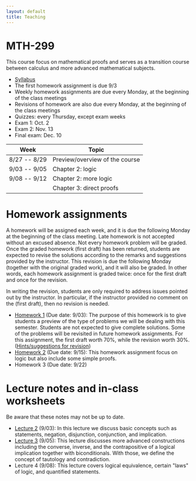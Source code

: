 ```yaml
---
layout: default
title: Teaching
---
```


MTH-299
=======

This course focus on mathematical proofs and 
serves as a transition course between calculus and more advanced mathematical subjects.

* [Syllabus](299-syllabus.pdf)
* The first homework assignment is due 9/3
* Weekly homework assignments are due every Monday, at the beginning of the class meetings
* Revisions of homework are also due every Monday, at the beginning of the class meetings
* Quizzes: every Thursday, except exam weeks
* Exam 1: Oct. 2
* Exam 2: Nov. 13
* Final exam: Dec. 10

| Week         | Topic                          |
|--------------|--------------------------------|
| 8/27 -- 8/29 | Preview/overview of the course |
| 9/03 -- 9/05 | Chapter 2: logic               |
| 9/08 -- 9/12 | Chapter 2: more logic          |
|              | Chapter 3: direct proofs       |

Homework assignments
====================

A homework will be assigned each week, 
and it is due the following Monday at the beginning of the class meeting.
Late homework is not accepted without an excused absence.
Not every homework problem will be graded.
Once the graded homework (first draft) has been returned,
students are expected to revise the solutions
according to the remarks and suggestions provided by the instructor.
This revision is due the following Monday (together with the original graded work),
and it will also be graded.
In other words, each homework assignment is graded twice: 
once for the first draft and once for the revision. 

In writing the revision, students are 
only required to address issues pointed out by the instructor.
In particular, if the instructor provided no comment on the (first draft),
then no revision is needed.

* [Homework 1](299-hw1.pdf) (Due date: 9/03): 
    The purpose of this homework is to give students a preview 
    of the type of problems we will be dealing with this semester.
    Students are not expected to give complete solutions.
    Some of the problems will be revisited in future homework assignments.
    For this assignment, the first draft worth 70%,
    while the revision worth 30%.
    ([Hints/suggestions for revision](299-hw1-hints.pdf))
* [Homework 2](299-hw2.pdf) (Due date: 9/15):
    This homework assignment focus on logic but also include some simple proofs.
* Homework 3 (Due date: 9/22)


Lecture notes and in-class worksheets
=====================================

Be aware that these notes may not be up to date.

* [Lecture 2](299-lec2.pdf) (9/03):
    In this lecture we discuss basic concepts such as
    statements, negation, disjunction, conjunction, and implication.
* [Lecture 3](299-lec3.pdf) (9/05):
    This lecture discusses more advanced constructions
    including the converse, inverse, and the contrapositive of a logical implication
    together with biconditionals.
    With those, we define the concept of tautology and contradiction.
* Lecture 4 (9/08):
    This lecture covers logical equivalence, certain "laws" of logic,
    and quantified statements.



